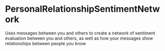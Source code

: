 # PersonalRelationshipSentimentNetwork
Uses messages between you and others to create a network of sentiment evaluation between you and others, as well as how your messages show relationships between people you know
